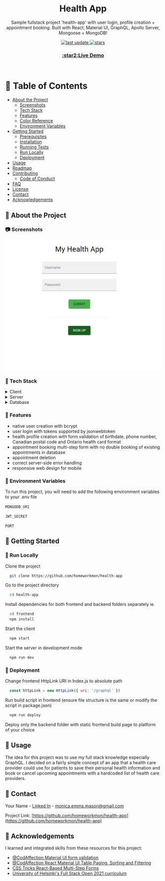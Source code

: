 <div align="center">

  <h1>Health App</h1>
  
  <p>
    Sample fullstack project 'health-app' with user login, profile creation + appointment booking. 
    Built with React, Material UI, GraphQL, Apollo Server, Mongoose + MongoDB!
  </p>
  
  
<!-- Badges -->
<p>
  <a href="">
    <img src="https://img.shields.io/github/last-commit/homeworkmon/health-app" alt="last update" />
  </a>
  <a href="https://github.com/homeworkmon/health-app/stargazers">
    <img src="https://img.shields.io/github/stars/Louis3797/awesome-readme-template" alt="stars" />
  </a>
</p>
   
<h3>
    <a href="https://health-app-homeworkmon.herokuapp.com/">:star2:Live Demo</a>
</h3>
</div>

<br />

<!-- Table of Contents -->
# :notebook_with_decorative_cover: Table of Contents

- [About the Project](#star2-about-the-project)
  * [Screenshots](#camera-screenshots)
  * [Tech Stack](#space_invader-tech-stack)
  * [Features](#dart-features)
  * [Color Reference](#art-color-reference)
  * [Environment Variables](#key-environment-variables)
- [Getting Started](#toolbox-getting-started)
  * [Prerequisites](#bangbang-prerequisites)
  * [Installation](#gear-installation)
  * [Running Tests](#test_tube-running-tests)
  * [Run Locally](#running-run-locally)
  * [Deployment](#triangular_flag_on_post-deployment)
- [Usage](#eyes-usage)
- [Roadmap](#compass-roadmap)
- [Contributing](#wave-contributing)
  * [Code of Conduct](#scroll-code-of-conduct)
- [FAQ](#grey_question-faq)
- [License](#warning-license)
- [Contact](#handshake-contact)
- [Acknowledgements](#gem-acknowledgements)

  

<!-- About the Project -->
## :star2: About the Project


<!-- Screenshots -->
### :camera: Screenshots

<div align="center"> 
  <img src="https://github.com/homeworkmon/health-app/blob/main/assets/login.PNG/?raw=true" alt="screenshot-login" />
</div>


<!-- TechStack -->
### :space_invader: Tech Stack

<details>
  <summary>Client</summary>
  <ul>
    <li><a href="https://reactjs.org/">React.js</a></li>
    <li><a href="https://mui.com/">Material UI</a></li>
    <li><a href="https://date-fns.org/">Date-Fns</a></li>
  </ul>
</details>

<details>
  <summary>Server</summary>
  <ul>
    <li><a href="https://graphql.org/">GraphQL</a></li>
    <li><a href="https://www.npmjs.com/package/apollo-server-express">Apollo-Server-Express</a></li>
  </ul>
</details>

<details>
<summary>Database</summary>
  <ul>
    <li><a href="https://mongoosejs.com/docs/index.html">Mongoose</a></li>
    <li><a href="https://www.mongodb.com/atlas/database">MongoDB Atlas</a></li>
  </ul>
</details>

<!-- Features -->
### :dart: Features

- native user creation with bcrypt 
- user login with tokens supported by jsonwebtoken
- health profile creation with form validation of birthdate, phone number, Canadian postal code and Ontario health card format
- appointment booking multi-step form with no double booking of existing appointments in database
- appointment deletion
- correct server-side error handling
- responsive web design for mobile

<!-- Env Variables -->
### :key: Environment Variables

To run this project, you will need to add the following environment variables to your .env file

`MONGODB_URI`

`JWT_SECRET`

`PORT`

<!-- Getting Started -->
## 	:toolbox: Getting Started


<!-- Run Locally -->
### :running: Run Locally

Clone the project

```bash
  git clone https://github.com/homeworkmon/health-app
```

Go to the project directory

```bash
  cd health-app
```

Install dependencies for both frontend and backend folders separately ie.

```bash
  cd frontend
  npm install
```
Start the client

```bash
  npm start
```

Start the server in development mode

```bash
  npm run dev
```

<!-- Deployment -->
### :triangular_flag_on_post: Deployment

Change frontend HttpLink URI in Index.js to absolute path

```js script
  const httpLink = new HttpLink({ uri: '/graphql' })
```
Run build script in frontend (ensure file structure is the same or modify the script in package.json)

```bash
  npm run deploy
```
Deploy only the backend folder with static frontend build page to platform of your choice

<!-- Usage -->
## :eyes: Usage

The idea for this project was to use my full stack knowledge especially GraphQL. 
I decided on a fairly simple concept of an app that a health care provider could use for patients to save their personal health information and book or cancel upcoming appointments with a hardcoded list of health care providers.


<!-- Contact -->
## :handshake: Contact

Your Name - [Linked In](https://linkedin.com/in/monica-e-mason) - monica.emma.mason@gmail.com

Project Link: [https://github.com/homeworkmon/health-app](https://github.com/homeworkmon/health-app)


<!-- Acknowledgments -->
## :gem: Acknowledgements

I learned and integrated skills from these resources for this project:

 - [@CodAffection Material UI form validation](https://github.com/CodAffection/Material-UI-Form-Design-and-Validation)
 - [@CodAffection React Material UI Table Paging, Sorting and Filtering](https://github.com/CodAffection/React-Material-UI-Table-Paging-Sorting-and-Filtering)
 - [CSS Tricks React-Based Multi-Step Forms](https://css-tricks.com/the-magic-of-react-based-multi-step-forms/)
 - [University of Helsinki's Full Stack Open 2021 curriculum](https://fullstackopen.com/en/#course-contents)